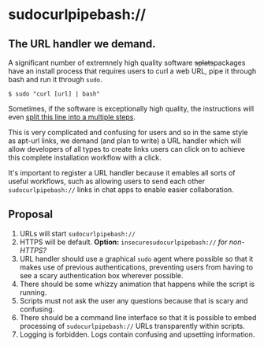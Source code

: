 # sudocurlpipebash://

## The URL handler we demand.

A significant number of extremnely high quality software ~~splats~~packages have an install process that requires users to curl a web URL, pipe it through bash and run it through `sudo`.  

```console
$ sudo "curl [url] | bash"
```

Sometimes, if the software is exceptionally high quality, the instructions will even [split this line into a multiple steps](https://clojure.org/guides/getting_started#_installation_on_linux).

This is very complicated and confusing for users and so in the same style as apt-url links, we demand (and plan to write) a URL handler which will allow developers of all types to create links users can click on to achieve this complete installation workflow with a click.

It's important to register a URL handler because it emables all sorts of useful workflows, such as allowing users to send each other `sudocurlpipebash://` links in chat apps to enable easier collaboration.

## Proposal

1. URLs will start `sudocurlpipebash://`
2. HTTPS will be default.  **Option:** `insecuresudocurlpipebash://` *for non-HTTPS?*
3. URL handler should use a graphical `sudo` agent where possible so that it makes use of previous authentications, preventing users from having to see a scary authentication box wherever possible.
4. There should be some whizzy animation that happens while the script is running.
5. Scripts must not ask the user any questions because that is scary and confusing.
6. There should be a command line interface so that it is possible to embed processing of `sudocurlpipebash://` URLs transparently within scripts.
7. Logging is forbidden. Logs contain confusing and upsetting information.
